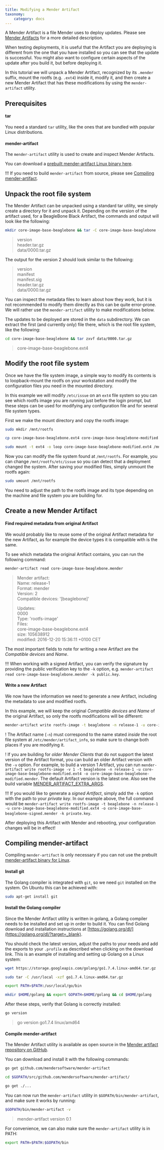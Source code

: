 ```yaml
---
title: Modifying a Mender Artifact
taxonomy:
    category: docs
---
```


A Mender Artifact is a file Mender uses to deploy updates. Please see
[Mender Artifacts](../../architecture/mender-artifacts) for a more detailed
description.

When testing deployments, it is useful that the Artifact you are deploying
is different from the one that you have installed so you can see that the update is successful.
You might also want to configure certain aspects of the update after you build it,
but before deploying it.

In this tutorial we will unpack a Mender Artifact, 
recognized by its `.mender` suffix, mount the rootfs (e.g. `.ext4`) inside it,
modify it, and then create a new Mender Artifact that has these modifications
by using the `mender-artifact` utility.


## Prerequisites

#### tar

You need a standard `tar` utility, like the ones that are bundled with popular
Linux distributions.


#### mender-artifact

The `mender-artifact` utility is used to create and inspect Mender Artifacts.

You can download a [prebuilt mender-artifact Linux binary here][x.x.x_mender-artifact].

!!! If you need to build `mender-artifact` from source, please see [Compiling mender-artifact](#compiling-mender-artifact).


## Unpack the root file system

The Mender Artifact can be unpacked using a standard tar utility,
we simply create a directory for it and unpack it.
Depending on the version of the artifact used, for a BeagleBone Black Artifact, the commands and output
will look like the following:

```bash
mkdir core-image-base-beaglebone && tar -C core-image-base-beaglebone -xvf core-image-base-beaglebone.mender
```

> version  
> header.tar.gz  
> data/0000.tar.gz  

The output for the version 2 should look similar to the following:

> version  
> manifest  
> manifest.sig  
> header.tar.gz  
> data/0000.tar.gz  

You can inspect the metadata files to learn about how they work,
but it is not recommended to modify them directly as this can
be quite error-prone. We will rather use the `mender-artifact` utility to make
modifications below.

The updates to be deployed are stored in the `data` subdirectory. We
can extract the first (and currently only) file there, which is the root file system,
like the following:

```bash
cd core-image-base-beaglebone && tar zxvf data/0000.tar.gz
```

> core-image-base-beaglebone.ext4  


## Modify the root file system

Once we have the file system image, a simple way to modify its contents
is to loopback-mount the rootfs on your workstation
and modify the configuration files you need in the mounted directory.

In this example we will modify  `/etc/issue` on an `ext4` file system
so you can see which rootfs image you are running just before the login prompt,
but these steps can be used for modifying any configuration file and for
several file system types.

First we make the mount directory and copy the rootfs image:

```bash
sudo mkdir /mnt/rootfs
```

```bash
cp core-image-base-beaglebone.ext4 core-image-base-beaglebone-modified.ext4
```

```bash
sudo mount -t ext4 -o loop core-image-base-beaglebone-modified.ext4 /mnt/rootfs/
```

Now you can modify the file system found at `/mnt/rootfs`. For example,
you can change `/mnt/rootfs/etc/issue` so you can detect that a deployment
changed the system. After saving your modified files, simply unmount
the rootfs again:

```bash
sudo umount /mnt/rootfs
```

You need to adjust the path to the rootfs image and its type depending on the machine and file system you are building for.


## Create a new Mender Artifact

#### Find required metadata from original Artifact

We would probably like to reuse some of the original Artifact metadata
for the new Artifact, as for example the device types it is compatible
with is the same.

To see which metadata the original Artifact contains, you can run the
following command:

```bash
mender-artifact read core-image-base-beaglebone.mender
```


> Mender artifact:  
>   Name: release-1  
>   Format: mender  
>   Version: 2  
>   Compatible devices: '[beaglebone]'  
>   
> Updates:  
>   0000  
>   Type: 'rootfs-image'  
>   Files:  
>     core-image-base-beaglebone.ext4  
>     size: 105638912  
>     modified: 2016-12-20 15:36:11 +0100 CET  


The most important fields to note for writing a new Artifact are
the *Compatible devices* and *Name*.

!!! When working with a signed Artifact, you can verify the signature by providing the public verification key to the `-k` option, e.g. `mender-artifact read core-image-base-beaglebone.mender -k public.key`.


#### Write a new Artifact

We now have the information we need to generate a new Artifact,
including the metadata to use and modified rootfs.

In this example, we will keep the original *Compatible devices*
and *Name* of the original Artifact, so only the rootfs modifications
will be different:

```bash
mender-artifact write rootfs-image -t beaglebone -n release-1 -u core-image-base-beaglebone-modified.ext4 -o core-image-base-beaglebone-modified.mender
```

! The Artifact name (`-n`) must correspond to the name stated *inside* the root file system at `/etc/mender/artifact_info`, so make sure to change both places if you are modifying it.

! If you are building for *older Mender Clients* that do not support the latest version of the Artifact format, you can build an older Artifact version with the `-v` option. For example, to build a version 1 Artifact, you can run `mender-artifact write rootfs-image -v 1 -t beaglebone -n release-1 -u core-image-base-beaglebone-modified.ext4 -o core-image-base-beaglebone-modified.mender`. The default Artifact version is the latest one. Also see the build variable [MENDER_ARTIFACT_EXTRA_ARGS](../variables#mender_artifact_extra_args).

!!! If you would like to generate a *signed Artifact*, simply add the `-k` option with the path to your *private key*. In our example above, the full command would be `mender-artifact write rootfs-image -t beaglebone -n release-1 -u core-image-base-beaglebone-modified.ext4 -o core-image-base-beaglebone-signed.mender -k private.key`.

After deploying this Artifact with Mender and rebooting, your configuration changes will be in effect!


## Compiling mender-artifact

Compiling `mender-artifact` is only necessary if you can not use the prebuilt
[mender-artifact binary for Linux][x.x.x_mender-artifact].


#### Install git


The Golang compiler is integrated with `git`, so we need `git` installed
on the system. On Ubuntu this can be achieved with:

```bash
sudo apt-get install git
```


#### Install the Golang compiler

Since the Mender Artifact utility is written in golang,
a Golang compiler needs to be installed and set up in order to build it.
You can find Golang download and installation instructions at
[https://golang.org/dl/](https://golang.org/dl/?target=_blank).

You should check the latest version, adjust the paths to your needs
and add the exports to your `.profile` as described when
clicking on the download link.
This is an example of installing and setting up Golang on a Linux system:

<!--AUTOVERSION: "go%"/ignore-->
```bash
wget https://storage.googleapis.com/golang/go1.7.4.linux-amd64.tar.gz
```

<!--AUTOVERSION: "go%"/ignore-->
```bash
sudo tar -C /usr/local -xzf go1.7.4.linux-amd64.tar.gz
```

```bash
export PATH=$PATH:/usr/local/go/bin
```

```bash
mkdir $HOME/golang && export GOPATH=$HOME/golang && cd $HOME/golang
```

After these steps, verify that Golang is correctly installed:

```bash
go version
```

<!--AUTOVERSION: "go%"/ignore-->
> go version go1.7.4 linux/amd64


#### Compile mender-artifact

The Mender Artifact utility is available as open source in the
[Mender artifact repository on GitHub](https://github.com/mendersoftware/mender-artifact?target=_blank).

You can download and install it with the following commands:

```bash
go get github.com/mendersoftware/mender-artifact
```

```bash
cd $GOPATH/src/github.com/mendersoftware/mender-artifact/
```

```bash
go get ./...
```

You can now run the `mender-artifact` utility in `$GOPATH/bin/mender-artifact`, and make sure it works
by running:

```bash
$GOPATH/bin/mender-artifact -v
```

> mender-artifact version 0.1

For convenience, we can also make sure the `mender-artifact` utility is in PATH:

```bash
export PATH=$PATH:$GOPATH/bin
```

<!--AUTOVERSION: "mender-artifact/%/"/mender-artifact -->
[x.x.x_mender-artifact]: https://d1b0l86ne08fsf.cloudfront.net/mender-artifact/2.2.0/mender-artifact
